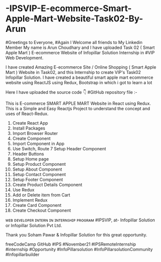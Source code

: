 # -IPSVIP-E-ecommerce-Smart-Apple-Mart-Website-Task02-By-Arun

#Greetings to Everyone,
#Again I Welcome all friends to My Linkedin Member
My name is Arun Choudhary and I have uploaded Task 02 ( Smart Apple Mart ) E-ecommerce Website of Infopillar Solution Internship in #VIP Web Development.

I have created Amazing E-ecommerce Site / Online Shopping ( Smart Apple Mart ) Website in Task02, and this Internship to create VIP's Task02 Infopillar Solution. I have created a beautiful smart apple mart ecommerce website using ReactJS using Redux, Bootstrap in which i got to learn a lot

Here I have uploaded the source code 👇
#GitHub repository file :- 

This is E-commerce SMART APPLE MART Website in React using Redux. This is a Simple and Easy Reactjs Project to understand the concept and uses of React-Redux.
1. Create React App
2. Install Packages
3. Import Browser Router
4. Create Component
5. Import Component in App
6. Use Switch, Route
7 Setup Header Component
8. Header Buttons
9. Setup Home page
10. Setup Product Component
11. Setup About Component
12. Setup Contact Component
13. Setup Footer Component
14. Create Product Details Component
15. Use Redux
16. Add or Delete item from Cart
17. Implement Redux
18. Create Card Component
19. Create Checkout Component

ᴡᴇʙ ᴅᴇᴠᴇʟᴏᴩᴇʀ ɪɴᴛᴇʀɴ ɪɴ ɪɴᴛᴇʀɴꜱʜɪᴩ ᴩʀᴏɢʀᴀᴍ #IPSVIP, at- Infopillar Solution   or Infopillar Solution Pvt Ltd.

Thank you Soham Pawar & Infopillar Solution  for this great opportunity.

freeCodeCamp GitHub 
#IPS #November21 #IPSRemoteInternship
#internship #Opportunity #InfoPillarsolution #InfoPillarsolutionCommunity #Infopillarbuilder
